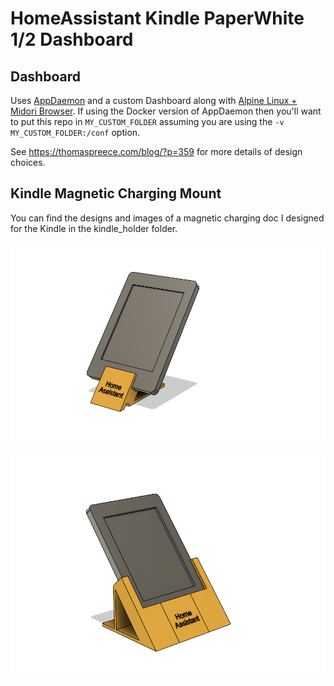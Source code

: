 # HomeAssistant Kindle PaperWhite 1/2 Dashboard

## Dashboard

Uses [AppDaemon](https://appdaemon.readthedocs.io/en/latest/) and a custom Dashboard along with [Alpine Linux + Midori Browser](https://github.com/thomaspreece/alpine_kindle). If using the Docker version of AppDaemon then you'll want to put this repo in `MY_CUSTOM_FOLDER` assuming you are using the `-v MY_CUSTOM_FOLDER:/conf` option.

See https://thomaspreece.com/blog/?p=359 for more details of design choices.

## Kindle Magnetic Charging Mount

You can find the designs and images of a magnetic charging doc I designed for the Kindle in the kindle_holder folder.

![Kindle Magnetic Charging Mount](./kindle_holder/Kindle1.png)

![Kindle Magnetic Charging Mount](./kindle_holder/Kindle3.png)
